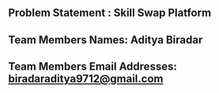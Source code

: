 ## Problem Statement : Skill Swap Platform
## Team Members Names: Aditya Biradar
## Team Members Email Addresses: biradaraditya9712@gmail.com
